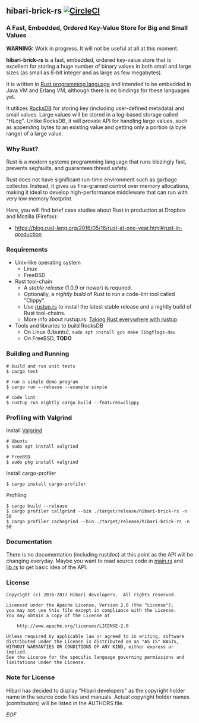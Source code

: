 ## hibari-brick-rs [![CircleCI](https://circleci.com/gh/hibari/hibari-brick-rs.svg?style=svg)](https://circleci.com/gh/hibari/hibari-brick-rs)

### A Fast, Embedded, Ordered Key-Value Store for Big and Small Values

**WARNING:** Work in progress. It will not be useful at all at this
moment.

**hibari-brick-rs** is a fast, embedded, ordered key-value store that
is excellent for storing a huge number of binary values in both small
and large sizes (as small as 8-bit integer and as large as few
megabytes).

It is written in [Rust programming language](http://rust-lang.org) and
intended to be embedded in Java VM and Erlang VM, although there is no
bindings for these languages yet.

It utilizes [RocksDB](http://rocksdb.org/) for storing key (including
user-defined metadata) and small values. Large values will be stored
in a log-based storage called "HLog". Unlike RocksDB, it will provide
API for handling large values, such as appending bytes to an existing
value and getting only a portion (a byte range) of a large value.


### Why Rust?

Rust is a modern systems programming language that runs blazingly
fast, prevents segfaults, and guarantees thread safety.

Rust does not have significant run-time environment such as garbage
collector. Instead, it gives us fine-grained control over memory
allocations, making it ideal to develop high-performance middleware
that can run with very low memory footprint.

Here, you will find brief case studies about Rust in production at
Dropbox and Mozilla (Firefox):

- https://blog.rust-lang.org/2016/05/16/rust-at-one-year.html#rust-in-production


### Requirements

- Unix-like operating system
  * Linux
  * FreeBSD
- Rust tool-chain
  * A *stable release* (1.0.9 or newer) is required.
  * Optionally, a *nightly build* of Rust to run a code-lint tool called
    "Clippy".
  * Use [rustup.rs](https://rustup.rs/) to install the latest stable
    release and a nightly build of Rust tool-chains.
  * More info about rustup.rs:
    [Taking Rust everywhere with rustup](https://blog.rust-lang.org/2016/05/13/rustup.html)
- Tools and libraries to build RocksDB
  * On Linux (Ubuntu), `sudo apt install gcc make libgflags-dev`
  * On FreeBSD, **TODO**


### Building and Running

```
# build and run unit tests
$ cargo test

# run a simple demo program
$ cargo run --release --example simple

# code lint
$ rustup run nightly cargo build --features=clippy
```


### Profiling with Valgrind

Install [Valgrind](http://valgrind.org/)

```
# Ubuntu
$ sudo apt install valgrind

# FreeBSD
$ sudo pkg install valgrind
```

Install cargo-profiler

```
$ cargo install cargo-profiler
```

Profiling

```
$ cargo build --release
$ cargo profiler callgrind --bin ./target/release/hibari-brick-rs -n 50
$ cargo profiler cachegrind --bin ./target/release/hibari-brick-rs -n 50
```


### Documentation

There is no documentation (including rustdoc) at this point as the API
will be changing everyday. Maybe you want to read source code in
[main.rs](https://github.com/hibari/hibari-brick-rs/blob/master/src/main.rs)
and
[lib.rs](https://github.com/hibari/hibari-brick-rs/blob/master/src/lib.rs)
to get basic idea of the API.


### License

```
Copyright (c) 2016-2017 Hibari developers.  All rights reserved.

Licensed under the Apache License, Version 2.0 (the "License");
you may not use this file except in compliance with the License.
You may obtain a copy of the License at

    http://www.apache.org/licenses/LICENSE-2.0

Unless required by applicable law or agreed to in writing, software
distributed under the License is distributed on an "AS IS" BASIS,
WITHOUT WARRANTIES OR CONDITIONS OF ANY KIND, either express or implied.
See the License for the specific language governing permissions and
limitations under the License.
```


### Note for License

Hibari has decided to display "Hibari developers" as the copyright
holder name in the source code files and manuals. Actual copyright
holder names (contributors) will be listed in the AUTHORS file.


_EOF_
